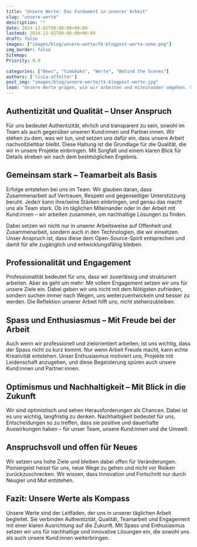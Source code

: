 ```yaml
---
title: "Unsere Werte: Das Fundament in unserer Arbeit"
slug: "unsere-werte"
description: ""
date: 2024-12-02T00:00:00+00:00
lastmod: 2024-12-02T00:00:00+00:00
draft: false
images: ["images/blog/unsere-werte/tk-blogpost-werte-some.png"]
img_border: false
Sitemap:
Priority: 0.9

categories: ["News", "tim&koko", "Werte", "Behind the Scenes"]
authors: ['livia-affolter']
post_img: "images/blog/unsere-werte/tk-blogpost-werte.jpg"
lead: "Unsere Werte prägen, wie wir arbeiten und miteinander umgehen. Sie sind nicht nur Leitlinien, sondern Teil unseres Alltags. Sie helfen uns, gemeinsam Ziele zu erreichen, und bieten Orientierung für die Zusammenarbeit mit unseren Kund:innen."
---
```



## Authentizität und Qualität – Unser Anspruch

Für uns bedeutet Authentizität, ehrlich und transparent zu sein, sowohl im Team als auch gegenüber unseren Kund:innen und Partner:innen. Wir stehen zu dem, was wir tun, und setzen uns dafür ein, dass unsere Arbeit nachvollziehbar bleibt. Diese Haltung ist die Grundlage für die Qualität, die wir in unsere Projekte einbringen. Mit Sorgfalt und einem klaren Blick für Details streben wir nach dem bestmöglichen Ergebnis.

## Gemeinsam stark – Teamarbeit als Basis

Erfolge entstehen bei uns im Team. Wir glauben daran, dass Zusammenarbeit auf Vertrauen, Respekt und gegenseitiger Unterstützung beruht. Jede/r kann ihre/seine Stärken einbringen, und genau das macht uns als Team stark. Ob im täglichen Miteinander oder in der Arbeit mit Kund:innen – wir arbeiten zusammen, um nachhaltige Lösungen zu finden.

Dabei setzen wir nicht nur in unserer Arbeitsweise auf Offenheit und Zusammenarbeit, sondern auch in den Technologien, die wir einsetzen. Unser Anspruch ist, dass diese dem Open-Source-Spirit entsprechen und damit für alle zugänglich und entwicklungsfähig bleiben.

## Professionalität und Engagement

Professionalität bedeutet für uns, dass wir zuverlässig und strukturiert arbeiten. Aber es geht um mehr: Mit vollem Engagement setzen wir uns für unsere Ziele ein. Dabei geben wir uns nicht mit dem Nötigsten zufrieden, sondern suchen immer nach Wegen, uns weiterzuentwickeln und besser zu werden. Die Reflektion unserer Arbeit hilft uns, nicht stehenzubleiben.

## Spass und Enthusiasmus – Mit Freude bei der Arbeit

Auch wenn wir professionell und zielorientiert arbeiten, ist uns wichtig, dass der Spass nicht zu kurz kommt. Nur wenn Arbeit Freude macht, kann echte Kreativität entstehen. Unser Enthusiasmus motiviert uns, Projekte mit Leidenschaft anzugehen, und diese Begeisterung spüren auch unsere Kund:innen und Partner:innen.

## Optimismus und Nachhaltigkeit – Mit Blick in die Zukunft

Wir sind optimistisch und sehen Herausforderungen als Chancen. Dabei ist es uns wichtig, langfristig zu denken. Nachhaltigkeit bedeutet für uns, Entscheidungen so zu treffen, dass sie positive und dauerhafte Auswirkungen haben – für unser Team, unsere Kund:innen und die Umwelt.

## Anspruchsvoll und offen für Neues

Wir setzen uns hohe Ziele und bleiben dabei offen für Veränderungen. Pioniergeist heisst für uns, neue Wege zu gehen und nicht vor Risiken zurückzuschrecken. Wir wissen, dass Innovation und Fortschritt nur durch Neugier und Mut entstehen.

## Fazit: Unsere Werte als Kompass

Unsere Werte sind der Leitfaden, der uns in unserer täglichen Arbeit begleitet. Sie verbinden Authentizität, Qualität, Teamarbeit und Engagement mit einer klaren Ausrichtung auf die Zukunft. Mit Spass und Enthusiasmus setzen wir uns für nachhaltige und innovative Lösungen ein, die sowohl uns als auch unsere Kund:innen weiterbringen.
